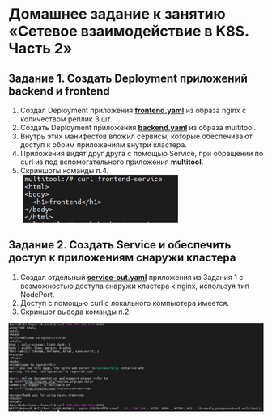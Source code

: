 # Домашнее задание к занятию «Сетевое взаимодействие в K8S. Часть 2»

## Задание 1. Создать Deployment приложений backend и frontend
1. Создал Deployment приложения [**frontend.yaml**](https://github.com/Granit16/Netology/blob/main/netology/kubernetes/05/yaml/frontend.yaml) из образа nginx с количеством реплик 3 шт.
2. Создать Deployment приложения [**backend.yaml**](https://github.com/Granit16/Netology/blob/main/netology/kubernetes/05/yaml/backend.yaml) из образа multitool.
3. Внутрь этих манифестов вложил сервисы, которые обеспечивают доступ к обоим приложениям внутри кластера.
4. Приложения видят друг друга с помощью Service, при обращении по curl из под вспомогательного приложения **multitool**.
5. Скриншоты команды п.4.
![](https://github.com/Granit16/Netology/blob/main/netology/kubernetes/05/pics/curl.png)
   


    

## Задание 2. Создать Service и обеспечить доступ к приложениям снаружи кластера

1. Создал отдельный [**service-out.yaml**](https://github.com/Granit16/Netology/blob/main/netology/kubernetes/04/yaml/service-out.yaml) приложения из Задания 1 с возможностью доступа снаружи кластера к nginx, используя тип NodePort.
2. Доступ с помощью curl с локального компьютера имеется.
3. Скриншот вывода команды п.2:
   
![](https://github.com/Granit16/Netology/blob/main/netology/kubernetes/04/pics/curl_nodePort.png)


